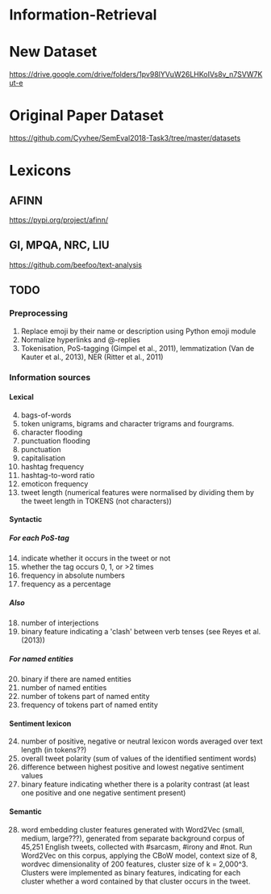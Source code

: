 # Information-Retrieval

# New Dataset 
https://drive.google.com/drive/folders/1pv98lYVuW26LHKoIVs8v_n7SVW7Kut-e

# Original Paper Dataset 
https://github.com/Cyvhee/SemEval2018-Task3/tree/master/datasets

# Lexicons
## AFINN
https://pypi.org/project/afinn/
## GI, MPQA, NRC, LIU
https://github.com/beefoo/text-analysis


## TODO
### Preprocessing
1. Replace emoji by their name or description using Python emoji module
2. Normalize hyperlinks and @-replies
3. Tokenisation, PoS-tagging (Gimpel et al., 2011), lemmatization (Van de Kauter et al., 2013), NER (Ritter et al., 2011)

### Information sources
#### Lexical
4. bags-of-words
5. token unigrams, bigrams and character trigrams and fourgrams.
6. character flooding
7. punctuation flooding
8. punctuation
9. capitalisation
10. hashtag frequency
11. hashtag-to-word ratio
12. emoticon frequency
13. tweet length
(numerical features were normalised by dividing them by the tweet length in TOKENS (not characters))

#### Syntactic
##### For each PoS-tag
14. indicate whether it occurs in the tweet or not
15. whether the tag occurs 0, 1, or >2 times
16. frequency in absolute numbers
17. frequency as a percentage
##### Also
18. number of interjections
19. binary feature indicating a 'clash' between verb tenses (see Reyes et al. (2013))
##### For named entities
20. binary if there are named entities
21. number of named entities
22. number of tokens part of named entity
23. frequency of tokens part of named entity

#### Sentiment lexicon
24. number of positive, negative or neutral lexicon words averaged over text length (in tokens??)
25. overall tweet polarity (sum of values of the identified sentiment words)
26. difference between highest positive and lowest negative sentiment values
27. binary feature indicating whether there is a polarity contrast (at least one positive and one negative sentiment present)

#### Semantic
28. word embedding cluster features generated with Word2Vec (small, medium, large???), generated from separate background corpus of 45,251 English tweets, collected with #sarcasm, #irony and #not. Run Word2Vec on this corpus, applying the CBoW model, context size of 8, wordvec dimensionality of 200 features, cluster size of k = 2,000^3. Clusters were implemented as binary features, indicating for each cluster whether a word contained by that cluster occurs in the tweet.
